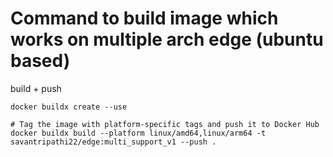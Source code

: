 # Command to build image which works on multiple arch edge (ubuntu based)
build + push 
```
docker buildx create --use

# Tag the image with platform-specific tags and push it to Docker Hub
docker buildx build --platform linux/amd64,linux/arm64 -t savantripathi22/edge:multi_support_v1 --push .

```
